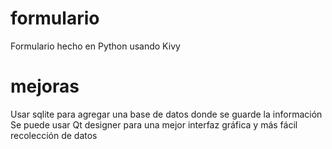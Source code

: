 # formulario
Formulario hecho en Python usando Kivy 
# mejoras
Usar sqlite para agregar una base de datos donde se guarde la información
Se puede usar Qt designer para una mejor interfaz gráfica y más fácil recolección de datos 
